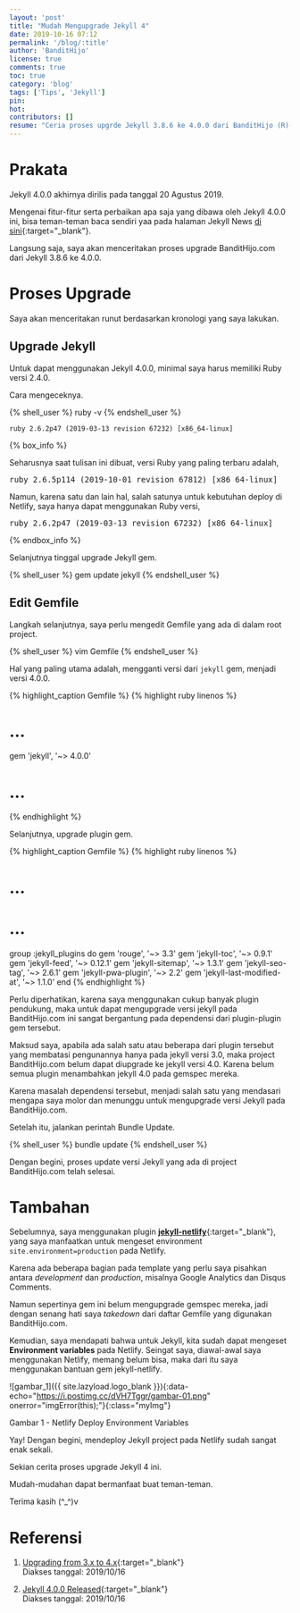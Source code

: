 ```yaml
---
layout: 'post'
title: "Mudah Mengupgrade Jekyll 4"
date: 2019-10-16 07:12
permalink: '/blog/:title'
author: 'BanditHijo'
license: true
comments: true
toc: true
category: 'blog'
tags: ['Tips', 'Jekyll']
pin:
hot:
contributors: []
resume: "Ceria proses upgrde Jekyll 3.8.6 ke 4.0.0 dari BanditHijo (R)-Chive."
---
```


<!-- BANNER OF THE POST -->
<!-- <img class="post&#45;body&#45;img" src="{{ site.lazyload.logo_blank_banner }}" data&#45;echo="#" alt="banner"> -->

# Prakata

Jekyll 4.0.0 akhirnya dirilis pada tanggal 20 Agustus 2019.

Mengenai fitur-fitur serta perbaikan apa saja yang dibawa oleh Jekyll 4.0.0 ini, bisa teman-teman baca sendiri yaa pada halaman Jekyll News [di sini](https://jekyllrb.com/news/2019/08/20/jekyll-4-0-0-released/){:target="_blank"}.

Langsung saja, saya akan menceritakan proses upgrade BanditHijo.com dari Jekyll 3.8.6 ke 4.0.0.

# Proses Upgrade

Saya akan menceritakan runut berdasarkan kronologi yang saya lakukan.

## Upgrade Jekyll

Untuk dapat menggunakan Jekyll 4.0.0, minimal saya harus memiliki Ruby versi 2.4.0.

Cara mengeceknya.

{% shell_user %}
ruby -v
{% endshell_user %}

```
ruby 2.6.2p47 (2019-03-13 revision 67232) [x86_64-linux]
```

{% box_info %}
<p>Seharusnya saat tulisan ini dibuat, versi Ruby yang paling terbaru adalah,
<pre>
ruby 2.6.5p114 (2019-10-01 revision 67812) [x86_64-linux]
</pre>
Namun, karena satu dan lain hal, salah satunya untuk kebutuhan deploy di Netlify, saya hanya dapat menggunakan Ruby versi,
<pre>
ruby 2.6.2p47 (2019-03-13 revision 67232) [x86_64-linux]
</pre></p>
{% endbox_info %}

Selanjutnya tinggal upgrade Jekyll gem.

{% shell_user %}
gem update jekyll
{% endshell_user %}

## Edit Gemfile

Langkah selanjutnya, saya perlu mengedit Gemfile yang ada di dalam root project.

{% shell_user %}
vim Gemfile
{% endshell_user %}

Hal yang paling utama adalah, mengganti versi dari `jekyll` gem, menjadi versi 4.0.0.

{% highlight_caption Gemfile %}
{% highlight ruby linenos %}
# ...

gem 'jekyll', '~> 4.0.0'

# ...
{% endhighlight %}

Selanjutnya, upgrade plugin gem.

{% highlight_caption Gemfile %}
{% highlight ruby linenos %}
# ...
# ...

group :jekyll_plugins do
  gem 'rouge',                          '~> 3.3'
  gem 'jekyll-toc',                     '~> 0.9.1'
  gem 'jekyll-feed',                    '~> 0.12.1'
  gem 'jekyll-sitemap',                 '~> 1.3.1'
  gem 'jekyll-seo-tag',                 '~> 2.6.1'
  gem 'jekyll-pwa-plugin',              '~> 2.2'
  gem 'jekyll-last-modified-at',        '~> 1.1.0'
end
{% endhighlight %}

Perlu diperhatikan, karena saya menggunakan cukup banyak plugin pendukung, maka untuk dapat mengupgrade versi jekyll pada BanditHijo.com ini sangat bergantung pada dependensi dari plugin-plugin gem tersebut.

Maksud saya, apabila ada salah satu atau beberapa dari plugin tersebut yang membatasi pengunannya hanya pada jekyll versi 3.0, maka project BanditHijo.com belum dapat diupgrade ke jekyll versi 4.0. Karena belum semua plugin menambahkan jekyll 4.0 pada gemspec mereka.

Karena masalah dependensi tersebut, menjadi salah satu yang mendasari mengapa saya molor dan menunggu untuk mengupgrade versi Jekyll pada BanditHijo.com.

Setelah itu, jalankan perintah Bundle Update.

{% shell_user %}
bundle update
{% endshell_user %}

Dengan begini, proses update versi Jekyll yang ada di project BanditHijo.com telah selesai.

# Tambahan

Sebelumnya, saya menggunakan plugin [**jekyll-netlify**](https://github.com/jayvdb/jekyll-netlify/){:target="_blank"}, yang saya manfaatkan untuk mengeset environment `site.environment=production` pada Netlify.

Karena ada beberapa bagian pada template yang perlu saya pisahkan antara *development* dan *production*, misalnya Google Analytics dan Disqus Comments.

Namun sepertinya gem ini belum mengupgrade gemspec mereka, jadi dengan senang hati saya *takedown* dari daftar Gemfile yang digunakan BanditHijo.com.

Kemudian, saya mendapati bahwa untuk Jekyll, kita sudah dapat mengeset **Environment variables** pada Netlify. Seingat saya, diawal-awal saya menggunakan Netlify, memang belum bisa, maka dari itu saya menggunakan bantuan gem jekyll-netlify.

![gambar_1]({{ site.lazyload.logo_blank }}){:data-echo="https://i.postimg.cc/dVH7Tggr/gambar-01.png" onerror="imgError(this);"}{:class="myImg"}
<p class="img-caption">Gambar 1 - Netlify Deploy Environment Variables</p>

Yay! Dengan begini, mendeploy Jekyll project pada Netlify sudah sangat enak sekali.

Sekian cerita proses upgrade Jekyll 4 ini.

Mudah-mudahan dapat bermanfaat buat teman-teman.

Terima kasih (^_^)v



# Referensi

1. [Upgrading from 3.x to 4.x](https://jekyllrb.com/docs/upgrading/3-to-4/){:target="_blank"}
<br>Diakses tanggal: 2019/10/16

2. [Jekyll 4.0.0 Released](https://jekyllrb.com/news/2019/08/20/jekyll-4-0-0-released/){:target="_blank"}
<br>Diakses tanggal: 2019/10/16
